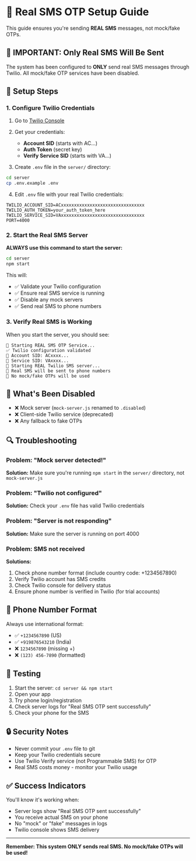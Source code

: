 # 📱 Real SMS OTP Setup Guide

This guide ensures you're sending **REAL SMS** messages, not mock/fake OTPs.

## 🚨 IMPORTANT: Only Real SMS Will Be Sent

The system has been configured to **ONLY** send real SMS messages through Twilio. All mock/fake OTP services have been disabled.

## 🔧 Setup Steps

### 1. Configure Twilio Credentials

1. Go to [Twilio Console](https://console.twilio.com/)
2. Get your credentials:
   - **Account SID** (starts with AC...)
   - **Auth Token** (secret key)
   - **Verify Service SID** (starts with VA...)

3. Create `.env` file in the `server/` directory:
```bash
cd server
cp .env.example .env
```

4. Edit `.env` file with your real Twilio credentials:
```env
TWILIO_ACCOUNT_SID=ACxxxxxxxxxxxxxxxxxxxxxxxxxxxxxxxx
TWILIO_AUTH_TOKEN=your_auth_token_here
TWILIO_SERVICE_SID=VAxxxxxxxxxxxxxxxxxxxxxxxxxxxxxxxx
PORT=4000
```

### 2. Start the Real SMS Server

**ALWAYS use this command to start the server:**
```bash
cd server
npm start
```

This will:
- ✅ Validate your Twilio configuration
- ✅ Ensure real SMS service is running
- ✅ Disable any mock servers
- ✅ Send real SMS to phone numbers

### 3. Verify Real SMS is Working

When you start the server, you should see:
```
🚀 Starting REAL SMS OTP Service...
✅ Twilio configuration validated
📱 Account SID: ACxxxx...
🔧 Service SID: VAxxxx...
🎯 Starting REAL Twilio SMS server...
📱 Real SMS will be sent to phone numbers
🚫 No mock/fake OTPs will be used
```

## 🚫 What's Been Disabled

- ❌ Mock server (`mock-server.js` renamed to `.disabled`)
- ❌ Client-side Twilio service (deprecated)
- ❌ Any fallback to fake OTPs

## 🔍 Troubleshooting

### Problem: "Mock server detected!"
**Solution:** Make sure you're running `npm start` in the `server/` directory, not `mock-server.js`

### Problem: "Twilio not configured"
**Solution:** Check your `.env` file has valid Twilio credentials

### Problem: "Server is not responding"
**Solution:** Make sure the server is running on port 4000

### Problem: SMS not received
**Solutions:**
1. Check phone number format (include country code: +1234567890)
2. Verify Twilio account has SMS credits
3. Check Twilio console for delivery status
4. Ensure phone number is verified in Twilio (for trial accounts)

## 📱 Phone Number Format

Always use international format:
- ✅ `+1234567890` (US)
- ✅ `+919876543210` (India)
- ❌ `1234567890` (missing +)
- ❌ `(123) 456-7890` (formatted)

## 🎯 Testing

1. Start the server: `cd server && npm start`
2. Open your app
3. Try phone login/registration
4. Check server logs for "Real SMS OTP sent successfully"
5. Check your phone for the SMS

## 🔒 Security Notes

- Never commit your `.env` file to git
- Keep your Twilio credentials secure
- Use Twilio Verify service (not Programmable SMS) for OTP
- Real SMS costs money - monitor your Twilio usage

## ✅ Success Indicators

You'll know it's working when:
- Server logs show "Real SMS OTP sent successfully"
- You receive actual SMS on your phone
- No "mock" or "fake" messages in logs
- Twilio console shows SMS delivery

---

**Remember: This system ONLY sends real SMS. No mock/fake OTPs will be used!**
